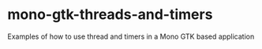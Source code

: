 mono-gtk-threads-and-timers
===========================

Examples of how to use thread and timers in a Mono GTK based application

